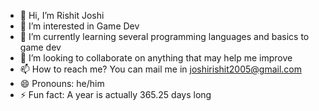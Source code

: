 - 👋 Hi, I’m Rishit Joshi
- 👀 I’m interested in Game Dev
- 🌱 I’m currently learning several programming languages and basics to game dev
- 💞️ I’m looking to collaborate on anything that may help me improve
- 📫 How to reach me? You can mail me in joshirishit2005@gmail.com
- 😄 Pronouns: he/him
- ⚡ Fun fact: A year is actually 365.25 days long
<!---
RJ-2911/RJ-2911 is a ✨ special ✨ repository because its `README.md` (this file) appears on your GitHub profile.
You can click the Preview link to take a look at your changes.
--->

